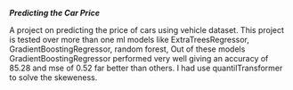 *****Predicting the Car Price*****

A project on predicting the price of cars using vehicle dataset.
This project is tested over more than one ml models like ExtraTreesRegressor, GradientBoostingRegressor, random forest,
Out of these models GradientBoostingRegressor performed very well giving an accuracy of 85.28 and mse of 0.52 far better than others.
I had use quantilTransformer to solve the skeweness.
